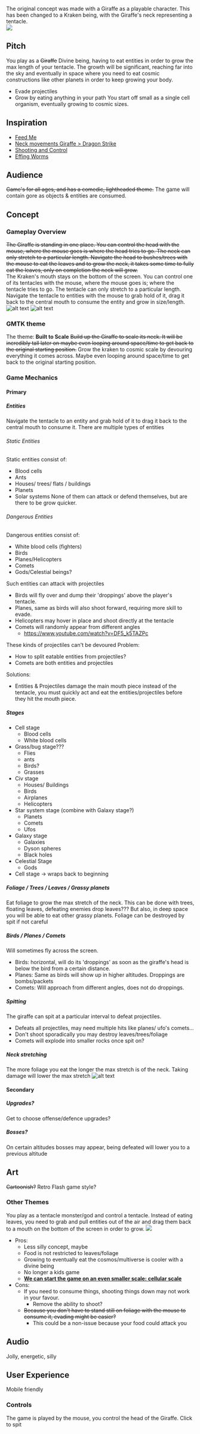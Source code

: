 The original concept was made with a Giraffe as a playable character. This has been changed to a Kraken being, with the Giraffe's neck representing a tentacle.<br/>
![](attachments/Pasted%20image%2020240817130947.png)
## Pitch
You play as a ~~Giraffe~~ Divine being, having to eat entities in order to grow the max length of your tentacle.
The growth will be significant, reaching far into the sky and eventually in space where you need to eat cosmic constructions like other planets in order to keep growing your body.
- Evade projectiles
- Grow by eating anything in your path
You start off small as a single cell organism, eventually growing to cosmic sizes.
## Inspiration
- [Feed Me](https://www.gameflare.com/online-game/feed-me/)
- [Neck movements Giraffe > Dragon Strike](https://www.youtube.com/watch?v=1ScHSlWUIYw)
- [Shooting and Control](https://www.youtube.com/watch?v=Ny5L3QVMOf8)
- [Effing Worms](https://www.crazygames.com/game/effing-worms)
## Audience
~~Game's for all ages, and has a comedic, lightheaded theme.~~
The game will contain gore as objects & entities are consumed.
## Concept
### Gameplay Overview
~~The Giraffe is standing in one place.
You can control the head with the mouse, where the mouse goes is where the head tries to go.
The neck can only stretch to a particular length.
Navigate the head to bushes/trees with the mouse to eat the leaves and to grow the neck, it takes some time to fully eat the leaves, only on completion the neck will grow.<br/>~~
The Kraken's mouth stays on the bottom of the screen.
You can control one of its tentacles with the mouse, where the mouse goes is; where the tentacle tries to go.
The tentacle can only stretch to a particular length.
Navigate the tentacle to entities with the mouse to grab hold of it, drag it back to the central mouth to consume the entity and grow in size/length.
![alt text](<attachments/Pasted image 20240817094559.png>)
![alt text](<attachments/Pasted image 20240817094710.png>)
### GMTK theme
The theme: **Built to Scale**
~~Build up the Giraffe to scale its neck. It will be incredibly tall later on maybe even looping around space/time to get back to the original starting position.~~
Grow the kraken to cosmic scale by devouring everything it comes across. Maybe even looping around space/time to get back to the original starting position.
### Game Mechanics
#### Primary
##### Entities
Navigate the tentacle to an entity and grab hold of it to drag it back to the central mouth to consume it. There are multiple types of entities
###### Static Entities
Static entities consist of:
- Blood cells
- Ants
- Houses/ trees/ flats / buildings
- Planets
- Solar systems
None of them can attack or defend themselves, but are there to be grow quicker.
###### Dangerous Entities
Dangerous entities consist of:
- White blood cells (fighters)
- Birds
- Planes/Helicopters
- Comets
- Gods/Celestial beings?

Such entities can attack with projectiles

- Birds will fly over and dump their 'droppings' above the player's tentacle.
- Planes, same as birds will also shoot forward, requiring more skill to evade.
- Helicopters may hover in place and shoot directly at the tentacle
- Comets will randomly appear from different angles
	- https://www.youtube.com/watch?v=DF5_k5TAZPc

These kinds of projectiles can't be devoured
Problem:
- How to split eatable entities from projectiles?
- Comets are both entities and projectiles

Solutions:
- Entities & Projectiles damage the main mouth piece instead of the tentacle, you must quickly act and eat the entities/projectiles before they hit the mouth piece. 
##### Stages
- Cell stage
	- Blood cells
	- White blood cells
- Grass/bug stage???
	- Flies
	- ants
	- Birds?
	- Grasses
- Civ stage
	- Houses/ Buildings
	- Birds
	- Airplanes
	- Helicopters
- Star system stage (combine with Galaxy stage?)
	- Planets
	- Comets
	- Ufos
- Galaxy stage
	- Galaxies
	- Dyson spheres
	- Black holes
- Celestial Stage
	- Gods
- Cell stage -> wraps back to beginning
##### Foliage / Trees / Leaves / Grassy planets
Eat foliage to grow the max stretch of the neck.
This can be done with trees, floating leaves, defeating enemies drop leaves??? But also, in deep space you will be able to eat other grassy planets.
Foliage can be destroyed by spit if not careful
##### Birds / Planes / Comets
Will sometimes fly across the screen.
- Birds: horizontal, will do its 'droppings' as soon as the giraffe's head is below the bird from a certain distance.
- Planes: Same as birds will show up in higher altitudes. Droppings are bombs/packets
- Comets: Will approach from different angles, does not do droppings.
##### Spitting
The giraffe can spit at a particular interval to defeat projectiles.
- Defeats all projectiles, may need multiple hits like planes/ ufo's comets...
- Don't shoot sporadically you may destroy leaves/trees/foliage
- Comets will explode into smaller rocks once spit on?
##### Neck stretching
The more foliage you eat the longer the max stretch is of the neck.
Taking damage will lower the max stretch
![alt text](<attachments/Pasted image 20240817094825.png>)
#### Secondary
##### Upgrades?
Get to choose offense/defence upgrades?
##### Bosses?
On certain altitudes bosses may appear, being defeated will lower you to a previous altitude
## Art
~~Cartoonish?~~
Retro Flash game style?
### Other Themes
You play as a tentacle monster/god and control a tentacle. Instead of eating leaves, you need to grab and pull entities out of the air and drag them back to a mouth on the bottom of the screen in order to grow.
![](attachments/Pasted%20image%2020240817125308.png)
- Pros:
	- Less silly concept, maybe
	- Food is not restricted to leaves/foliage
	- Growing to eventually eat the cosmos/multiverse is cooler with a divine being
	- No longer a kids game
	- <u>**We can start the game on an even smaller scale: cellular scale**</u>
- Cons:
	- If you need to consume things, shooting things down may not work in your favour.
		- Remove the ability to shoot?
	- ~~Because you don't have to stand still on foliage with the mouse to consume it, evading might be easier?~~
		- This could be a non-issue because your food could attack you
## Audio
Jolly, energetic, silly
## User Experience
Mobile friendly
### Controls
The game is played by the mouse, you control the head of the Giraffe.
Click to spit

